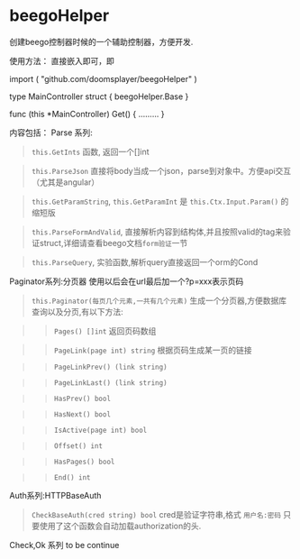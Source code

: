 beegoHelper
===========

创建beego控制器时候的一个辅助控制器，方便开发.

使用方法： 直接嵌入即可，即
  
  import (
	  "github.com/doomsplayer/beegoHelper"
  )
  
  type MainController struct {
  	beegoHelper.Base
  }
  
  func (this *MainController) Get() {
    .........
  }

内容包括：
Parse 系列:

> `this.GetInts` 函数, 返回一个[]int

> `this.ParseJson` 直接将body当成一个json，parse到对象中。方便api交互（尤其是angular）

> `this.GetParamString`, `this.GetParamInt` 是 `this.Ctx.Input.Param()` 的缩短版

> `this.ParseFormAndValid`, 直接解析内容到结构体,并且按照valid的tag来验证struct,详细请查看beego文档`form验证`一节

> `this.ParseQuery`, 实验函数,解析query直接返回一个orm的Cond

Paginator系列:分页器
使用以后会在url最后加一个?p=xxx表示页码

> `this.Paginator(每页几个元素,一共有几个元素)` 生成一个分页器,方便数据库查询以及分页,有以下方法:

>> `Pages() []int` 返回页码数组

>> `PageLink(page int) string` 根据页码生成某一页的链接

>> `PageLinkPrev() (link string)`

>> `PageLinkLast() (link string)`

>> `HasPrev() bool`

>> `HasNext() bool`

>> `IsActive(page int) bool`

>> `Offset() int`

>> `HasPages() bool`

>> `End() int`

Auth系列:HTTPBaseAuth

> `CheckBaseAuth(cred string) bool` cred是验证字符串,格式 `用户名:密码` 只要使用了这个函数会自动加载authorization的头.

Check,Ok 系列
to be continue
